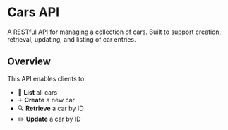 # Cars API

A RESTful API for managing a collection of cars. Built to support creation, retrieval, updating, and listing of car entries.

## Overview

This API enables clients to:

- 📄 **List** all cars
- ➕ **Create** a new car
- 🔍 **Retrieve** a car by ID
- ✏️ **Update** a car by ID
